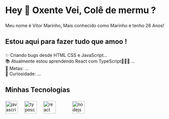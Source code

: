 <h1 align="left">Hey 🌵 Oxente Vei, Colê de mermu ? </h1>

###

<p align="left">Meu nome é Vitor Marinho, Mais conhecido como Marinho e tenho 26 Anos! </p>

###

<h2 align="left">Estou aqui para fazer tudo que amoo !</h2>

###

<p align="left">✨ Criando bugs desde HTML CSS e JavaScript...<br>📚 Atualmente estou aprendendo React com TypeScript🧑🏼‍🔬 ...<br>🎯 Metas: ...<br>🎲 Curiosidade: ...</p>

###

<h2 align="left">Minhas Tecnologias</h2>

###

<div align="left">
  <img src="https://cdn.jsdelivr.net/gh/devicons/devicon/icons/javascript/javascript-original.svg" height="40" alt="javascript logo"  />
  <img width="12" />
  <img src="https://cdn.jsdelivr.net/gh/devicons/devicon/icons/typescript/typescript-original.svg" height="40" alt="typescript logo"  />
  <img width="12" />
  <img src="https://cdn.jsdelivr.net/gh/devicons/devicon/icons/react/react-original.svg" height="40" alt="react logo"  />
  <img width="12" />
  <img width="12" />
  <img width="12" />
  <img src="https://cdn.jsdelivr.net/gh/devicons/devicon/icons/nodejs/nodejs-original.svg" height="40" alt="nodejs logo"  />
  <img width="12" />
  <img width="12" />
</div>

###

